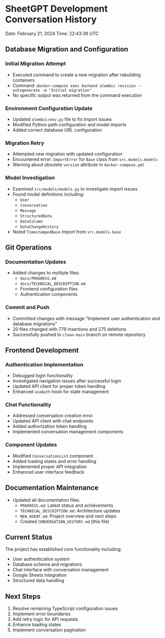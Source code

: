 # SheetGPT Development Conversation History
Date: February 21, 2024
Time: 22:43:38 UTC

## Database Migration and Configuration

### Initial Migration Attempt
- Executed command to create a new migration after rebuilding containers
- Command: `docker-compose exec backend alembic revision --autogenerate -m "Initial migration"`
- No specific output was returned from the command execution

### Environment Configuration Update
- Updated `alembic/env.py` file to fix import issues
- Modified Python path configuration and model imports
- Added correct database URL configuration

### Migration Retry
- Attempted new migration with updated configuration
- Encountered error: `ImportError` for `Base` class from `src.models.models`
- Warning about obsolete `version` attribute in `docker-compose.yml`

### Model Investigation
- Examined `src/models/models.py` to investigate import issues
- Found model definitions including:
  - `User`
  - `Conversation`
  - `Message`
  - `StructuredData`
  - `DataColumn`
  - `DataChangeHistory`
- Noted `TimestampedBase` import from `src.models.base`

## Git Operations

### Documentation Updates
- Added changes to multiple files:
  - `docs/PROGRESS.md`
  - `docs/TECHNICAL_DESCRIPTION.md`
  - Frontend configuration files
  - Authentication components

### Commit and Push
- Committed changes with message "Implement user authentication and database migrations"
- 20 files changed with 779 insertions and 275 deletions
- Successfully pushed to `clean-main` branch on remote repository

## Frontend Development

### Authentication Implementation
- Debugged login functionality
- Investigated navigation issues after successful login
- Updated API client for proper token handling
- Enhanced `useAuth` hook for state management

### Chat Functionality
- Addressed conversation creation error
- Updated API client with chat endpoints
- Added authorization token handling
- Implemented conversation management components

### Component Updates
- Modified `ConversationList` component
- Added loading states and error handling
- Implemented proper API integration
- Enhanced user interface feedback

## Documentation Maintenance
- Updated all documentation files:
  - `PROGRESS.md`: Latest status and achievements
  - `TECHNICAL_DESCRIPTION.md`: Architecture updates
  - `NEW_AGENT.md`: Project overview and next steps
  - Created `CONVERSATION_HISTORY.md` (this file)

## Current Status
The project has established core functionality including:
- User authentication system
- Database schema and migrations
- Chat interface with conversation management
- Google Sheets integration
- Structured data handling

## Next Steps
1. Resolve remaining TypeScript configuration issues
2. Implement error boundaries
3. Add retry logic for API requests
4. Enhance loading states
5. Implement conversation pagination 